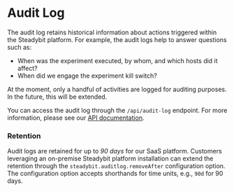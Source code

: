 # Audit Log

The audit log retains historical information about actions triggered within the Steadybit platform. For example, the audit logs help to answer questions such as:

* When was the experiment executed, by whom, and which hosts did it affect?
* When did we engage the experiment kill switch?

At the moment, only a handful of activities are logged for auditing purposes. In the future, this will be extended.

You can access the audit log through the `/api/audit-log` endpoint. For more information, please see our [API documentation](https://platform.steadybit.com/api/swagger/swagger-ui/index.html?configUrl=/api/spec/swagger-config#/Audit%20Log).

### Retention

Audit logs are retained for up to _90 days_ for our SaaS platform. Customers leveraging an on-premise Steadybit platform installation can extend the retention through the `steadybit.auditlog.removeAfter` configuration option. The configuration option accepts shorthands for time units, e.g., `90d` for 90 days.
